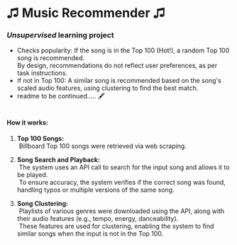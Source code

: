 <h1>&#9835; Music Recommender &#9835;</h1>

<h3><i>Unsupervised</i> learning project</h3>

- Checks popularity: If the song is in the Top 100 (Hot!), a random Top 100 song is recommended. <br>
By design, recommendations do not reflect user preferences, as per task instructions.
- If not in Top 100: A similar song is recommended based on the song's scaled audio features, using clustering to find the best match.
- readme to be continued..... &#128395; <br><br>
<h4>How it works:</h4><n>

1. **Top 100 Songs:** <br>
  &nbsp;Billboard Top 100 songs were retrieved via web scraping.

2. **Song Search and Playback:** <br>
    &nbsp;The system uses an API call to search for the input song and allows it to be played. <br>
    &nbsp;To ensure accuracy, the system verifies if the correct song was found, handling typos or multiple versions of the same song.

3. **Song Clustering:** <br>
    &nbsp;Playlists of various genres were downloaded using the API, along with their audio features (e.g., tempo, energy, danceability).<br>
    &nbsp;These features are used for clustering, enabling the system to find similar songs when the input is not in the Top 100.
